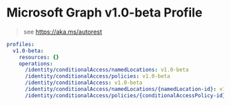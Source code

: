 # Microsoft Graph v1.0-beta Profile

> see https://aka.ms/autorest

``` yaml
profiles:
  v1.0-beta:
    resources: {}
    operations:
      /identity/conditionalAccess/namedLocations: v1.0-beta
      /identity/conditionalAccess/policies: v1.0-beta
      /identity/conditionalAccess: v1.0-beta
      /identity/conditionalAccess/namedLocations/{namedLocation-id}: v1.0-beta
      /identity/conditionalAccess/policies/{conditionalAccessPolicy-id}: v1.0-beta

```
